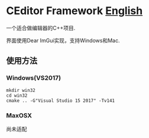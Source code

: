 # CEditor Framework [English](README_en.md)

一个适合做编辑器的C++项目.

界面使用Dear ImGui实现，支持Windows和Mac.

## 使用方法

### Windows(VS2017)

```
mkdir win32
cd win32
cmake .. -G"Visual Studio 15 2017" -Tv141

```

### MaxOSX

尚未适配


